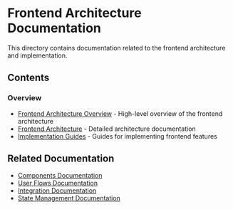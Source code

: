 # Frontend Architecture Documentation

This directory contains documentation related to the frontend architecture and implementation.

## Contents

### Overview
- [Frontend Architecture Overview](frontend_architecture_overview.md) - High-level overview of the frontend architecture
- [Frontend Architecture](frontend_architecture.md) - Detailed architecture documentation
- [Implementation Guides](implementation_guides.md) - Guides for implementing frontend features

## Related Documentation
- [Components Documentation](../components/README.md)
- [User Flows Documentation](../flows/README.md)
- [Integration Documentation](../integration/README.md)
- [State Management Documentation](../state/README.md) 